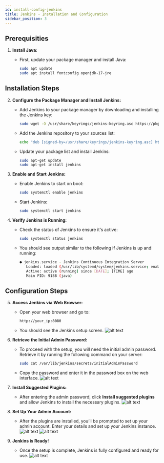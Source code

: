 ```yaml
---
id: install-config-jenkins
title: Jenkins - Installation and Configuration
sidebar_position: 3
---
```


## Prerequisities

1. **Install Java:**

   - First, update your package manager and install Java:

     ```bash
     sudo apt update
     sudo apt install fontconfig openjdk-17-jre
     ```

## Installation Steps

2. **Configure the Package Manager and Install Jenkins:**

   - Add Jenkins to your package manager by downloading and installing the Jenkins key:

     ```bash
     sudo wget -O /usr/share/keyrings/jenkins-keyring.asc https://pkg.jenkins.io/debian-stable/jenkins.io-2023.key
     ```

   - Add the Jenkins repository to your sources list:

     ```bash
     echo "deb [signed-by=/usr/share/keyrings/jenkins-keyring.asc] https://pkg.jenkins.io/debian-stable binary/" | sudo tee /etc/apt/sources.list.d/jenkins.list > /dev/null
     ```

   - Update your package list and install Jenkins:

     ```bash
     sudo apt-get update
     sudo apt-get install jenkins
     ```

3. **Enable and Start Jenkins:**

   - Enable Jenkins to start on boot:

     ```bash
     sudo systemctl enable jenkins
     ```

   - Start Jenkins:

     ```bash
     sudo systemctl start jenkins
     ```

4. **Verify Jenkins is Running:**

   - Check the status of Jenkins to ensure it's active:

     ```bash
     sudo systemctl status jenkins
     ```

   - You should see output similar to the following if Jenkins is up and running:

     ```bash
     ● jenkins.service - Jenkins Continuous Integration Server
        Loaded: loaded (/usr/lib/systemd/system/jenkins.service; enabled; preset: enabled)
        Active: active (running) since [DATE]; [TIME] ago
        Main PID: 9188 (java)
     ```

## Configuration Steps

5. **Access Jenkins via Web Browser:**

   - Open your web browser and go to:

     ```bash
     http://your_ip:8080
     ```

   - You should see the Jenkins setup screen.
     ![alt text](/img/projects/devsecops-home-lab/installing-jenkins/image.png)

6. **Retrieve the Initial Admin Password:**

   - To proceed with the setup, you will need the initial admin password. Retrieve it by running the following command on your server:

     ```bash
     sudo cat /var/lib/jenkins/secrets/initialAdminPassword
     ```

   - Copy the password and enter it in the password box on the web interface.
     ![alt text](/img/projects/devsecops-home-lab/installing-jenkins/image-1.png)

7. **Install Suggested Plugins:**

   - After entering the admin password, click **Install suggested plugins** and allow Jenkins to install the necessary plugins.
     ![alt text](/img/projects/devsecops-home-lab/installing-jenkins/image-2.png)

8. **Set Up Your Admin Account:**

   - After the plugins are installed, you’ll be prompted to set up your admin account. Enter your details and set up your Jenkins instance.
     ![alt text](/img/projects/devsecops-home-lab/installing-jenkins/image-3.png)
     ![alt text](/img/projects/devsecops-home-lab/installing-jenkins/image-4.png)

9. **Jenkins is Ready!**
   - Once the setup is complete, Jenkins is fully configured and ready for use.
     ![alt text](/img/projects/devsecops-home-lab/installing-jenkins/image-5.png)
